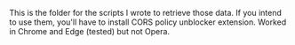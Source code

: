 This is the folder for the scripts I wrote to retrieve those data.
If you intend to use them, you'll have to install CORS policy unblocker extension.
Worked in Chrome and Edge (tested) but not Opera.
